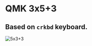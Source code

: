# QMK 3x5+3

## Based on `crkbd` keyboard.
![5x3+3](https://github.com/user-attachments/assets/4237be79-3ffc-4a09-b1b1-bef819551635)
